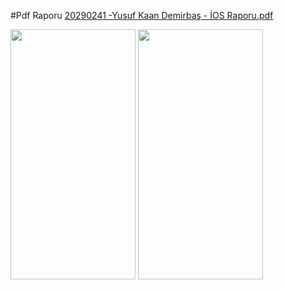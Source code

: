 #Pdf Raporu 
[20290241 -Yusuf Kaan Demirbaş - İOS Raporu.pdf](https://github.com/user-attachments/files/15788951/20290241.-Yusuf.Kaan.Demirbas.-.IOS.Raporu.pdf)


<img src="https://github.com/yusufkaan345/Nike-Clone-With-React-Native/assets/79467236/a51639bb-a776-439d-9787-4ca7fed03896" width="200" height="400">
<img src="https://github.com/yusufkaan345/Nike-Clone-With-React-Native/assets/79467236/0df8dea1-486f-4a38-a319-18eb8785c9e5" width="200" height="400">


